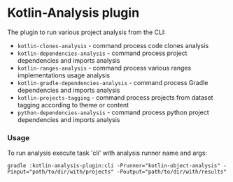 # Kotlin-Analysis plugin

The plugin to run various project analysis from the CLI:

* ```kotlin-clones-analysis``` - command process code clones analysis
* ```kotlin-dependencies-analysis``` - command process project dependencies and imports analysis
* ```kotlin-ranges-analysis``` - command process various ranges implementations usage analysis
* ```kotlin-gradle-dependencies-analysis``` - command process Gradle dependencies and imports analysis
* ```kotlin-projects-tagging``` - command process projects from dataset tagging according to theme or content
* ```python-dependencies-analysis``` - command process python project dependencies and imports analysis

### Usage

To run analysis execute task 'cli' with analysis runner name and args:

``` 
gradle :kotlin-analysis-plugin:cli -Prunner="kotlin-object-analysis" -Pinput="path/to/dir/with/projects" -Poutput="path/to/dir/with/results"
```
